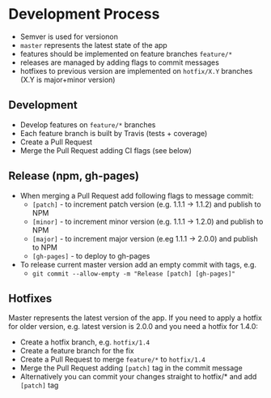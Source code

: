 # Development Process

* Semver is used for versionon
* `master` represents the latest state of the app
* features should be implemented on feature branches `feature/*`
* releases are managed by adding flags to commit messages
* hotfixes to previous version are implemented on `hotfix/X.Y` branches (X.Y is major+minor version)

## Development

* Develop features on `feature/*` branches
* Each feature branch is built by Travis (tests + coverage)
* Create a Pull Request 
* Merge the Pull Request adding CI flags (see below)

## Release (npm, gh-pages)

* When merging a Pull Request add following flags to message commit:
  * `[patch]` - to increment patch version (e.g. 1.1.1 -> 1.1.2) and publish to NPM
  * `[minor]` - to increment minor version (e.g. 1.1.1 -> 1.2.0) and publish to NPM
  * `[major]` - to increment major version (e.eg 1.1.1 -> 2.0.0) and publish to NPM
  * `[gh-pages]` - to deploy to gh-pages
* To release current master version add an empty commit with tags, e.g.
  * `git commit --allow-empty -m "Release [patch] [gh-pages]"`

## Hotfixes

Master represents the latest version of the app. If you need to apply a hotfix for older version, e.g. latest version is 2.0.0 and you need a hotfix for 1.4.0:

  * Create a hotfix branch, e.g. `hotfix/1.4`
  * Create a feature branch for the fix
  * Create a Pull Request to merge `feature/*` to `hotfix/1.4`
  * Merge the Pull Request adding `[patch]` tag in the commit message
  * Alternatively you can commit your changes straight to hotfix/* and add `[patch]` tag